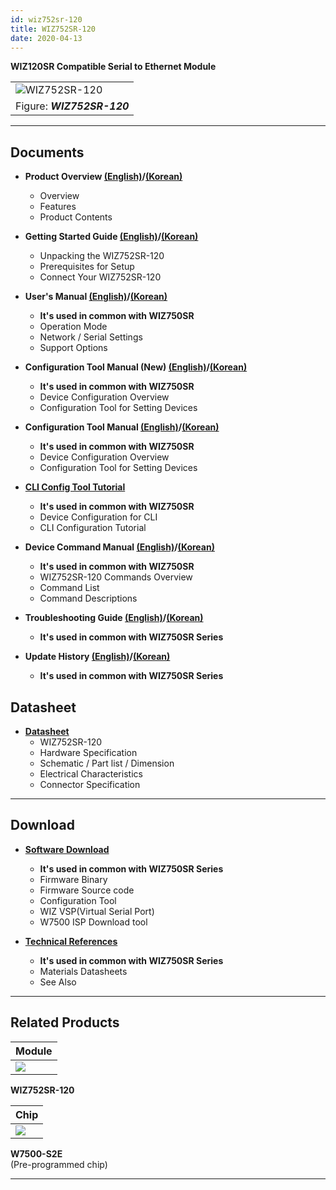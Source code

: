 ```yaml
---
id: wiz752sr-120
title: WIZ752SR-120
date: 2020-04-13
---
```


**WIZ120SR Compatible Serial to Ethernet Module**

|                                                              |
| ------------------------------------------------------------ |
| ![WIZ752SR-120](/img/products/s2e_module/wiz752sr-120/3.png) |
| Figure: ***WIZ752SR-120***                                   |

-----

## Documents

  - **Product Overview [(English)](./Overview-EN.md)/[(Korean)](./Overview-KO.md)**
      - Overview
      - Features
      - Product Contents



  - **Getting Started Guide [(English)](./Getting-Started-EN.md)/[(Korean)](./Getting-Started-KO.md)**
      - Unpacking the WIZ752SR-120
      - Prerequisites for Setup
      - Connect Your WIZ752SR-120



  - **User's Manual [(English)](./../../WIZ750SR/Users-Manual-EN.md)/[(Korean)](./../../WIZ750SR/Users-Manual-KO.md)**
      - **It's used in common with WIZ750SR**
      - Operation Mode
      - Network / Serial Settings
      - Support Options



  - **Configuration Tool Manual (New) [(English)](./../../WIZ750SR/Configuration-Tool-Manual-New-EN.md)/[(Korean)](./../../WIZ750SR/Configuration-Tool-Manual-New-KO.md)**
      - **It's used in common with WIZ750SR**
      - Device Configuration Overview
      - Configuration Tool for Setting Devices



  - **Configuration Tool Manual [(English)](./../../WIZ750SR/Configuration-Tool-Manual-EN.md)/[(Korean)](./../../WIZ750SR/Configuration-Tool-Manual-KO.md)**
      - **It's used in common with WIZ750SR**
      - Device Configuration Overview
      - Configuration Tool for Setting Devices



  - **[CLI Config Tool Tutorial](./../../WIZ750SR/CLI-Config-Tool-Tutorial/CLI-Config-Tool-Tutorial.md)**
      - **It's used in common with WIZ750SR**
      - Device Configuration for CLI
      - CLI Configuration Tutorial



  - **Device Command Manual [(English)](./../../WIZ750SR/Command-Manual-EN.md)/[(Korean)](./../../WIZ750SR/Command-Manual-KO.md)**
      - **It's used in common with WIZ750SR**
      - WIZ752SR-120 Commands Overview
      - Command List
      - Command Descriptions



  - **Troubleshooting Guide [(English)](./../../WIZ750SR/Trouble-Shooting-EN.md)/[(Korean)](./../../WIZ750SR/Trouble-Shooting-KO.md)**
      - **It's used in common with WIZ750SR Series**



  - **Update History [(English)](./../../WIZ750SR/Series-Update-History-EN.md)/[(Korean)](./../../WIZ750SR//Series-Update-History-KO.md)**
      - **It's used in common with WIZ750SR Series**

## Datasheet

  - **[Datasheet](./Datasheet.md)**
      - WIZ752SR-120
      - Hardware Specification
      - Schematic / Part list / Dimension
      - Electrical Characteristics
      - Connector Specification

-----

## Download

  - **[Software Download](./../../WIZ750SR/Download.md)**
      - **It's used in common with WIZ750SR Series**
      - Firmware Binary
      - Firmware Source code 
      - Configuration Tool
      - WIZ VSP(Virtual Serial Port)
      - W7500 ISP Download tool



  - **[Technical References](./../../WIZ750SR/Technical-References.md)**
      - **It's used in common with WIZ750SR Series**
      - Materials Datasheets
      - See Also
-----

## Related Products

| **Module**                                                                                |
| ----------------------------------------------------------------------------------------- |
| ![](https://d3cmhcsnvv7jc.cloudfront.net/docs/img/products/s2e_module/wiz752sr-120/3.png) |

 **WIZ752SR-120**  


| **Chip**                                                                         |
| -------------------------------------------------------------------------------- |
| ![](https://d3cmhcsnvv7jc.cloudfront.net/docs/img/products/wiz750jr/w7500_1.jpg) |

 **W7500-S2E**  
(Pre-programmed chip) 

-----
